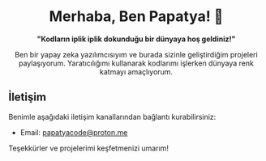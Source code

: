 <h1 align="center">Merhaba, Ben Papatya! 🌼</h1>

<p align="center">
  <b>"Kodların iplik iplik dokunduğu bir dünyaya hoş geldiniz!"</b>
</p>

<p align="center">
  Ben bir yapay zeka yazılımcısıyım ve burada sizinle geliştirdiğim projeleri paylaşıyorum. Yaratıcılığımı kullanarak kodlarımı işlerken dünyaya renk katmayı amaçlıyorum.
</p>

## İletişim
Benimle aşağıdaki iletişim kanallarından bağlantı kurabilirsiniz:

- Email: papatyacode@proton.me

Teşekkürler ve projelerimi keşfetmenizi umarım!
